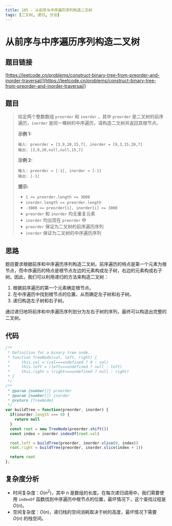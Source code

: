 ```yaml
---
title: 105 - 从前序与中序遍历序列构造二叉树
tags: [二叉树, 递归, 分治]
---
```


# 从前序与中序遍历序列构造二叉树

## 题目链接
[https://leetcode.cn/problems/construct-binary-tree-from-preorder-and-inorder-traversal/](https://leetcode.cn/problems/construct-binary-tree-from-preorder-and-inorder-traversal/)

## 题目
> 给定两个整数数组 `preorder` 和 `inorder` ，其中 `preorder` 是二叉树的前序遍历，`inorder` 是同一棵树的中序遍历，请构造二叉树并返回其根节点。
>
> **示例 1:**
> ```
> 输入: preorder = [3,9,20,15,7], inorder = [9,3,15,20,7]
> 输出: [3,9,20,null,null,15,7]
> ```
>
> **示例 2:**
> ```
> 输入: preorder = [-1], inorder = [-1]
> 输出: [-1]
> ```
>
> **提示:**
> - `1 <= preorder.length <= 3000`
> - `inorder.length == preorder.length`
> - `-3000 <= preorder[i], inorder[i] <= 3000`
> - `preorder` 和 `inorder` 均无重复元素
> - `inorder` 均出现在 `preorder` 中
> - `preorder` 保证为二叉树的前序遍历序列
> - `inorder` 保证为二叉树的中序遍历序列

## 思路
题目要求根据前序和中序遍历序列构造二叉树。前序遍历的特点是第一个元素为根节点，而中序遍历的特点是根节点左边的元素构成左子树，右边的元素构成右子树。因此，我们可以利用递归的方法来构造二叉树：

1. 根据前序遍历的第一个元素确定根节点。
2. 在中序遍历中找到根节点的位置，从而确定左子树和右子树。
3. 递归构造左子树和右子树。

通过递归地将前序和中序遍历序列划分为左右子树的序列，最终可以构造出完整的二叉树。

## 代码
```javascript showLineNumbers
/**
 * Definition for a binary tree node.
 * function TreeNode(val, left, right) {
 *     this.val = (val===undefined ? 0 : val)
 *     this.left = (left===undefined ? null : left)
 *     this.right = (right===undefined ? null : right)
 * }
 */
/**
 * @param {number[]} preorder
 * @param {number[]} inorder
 * @return {TreeNode}
 */
var buildTree = function(preorder, inorder) {
  if(inorder.length === 0) {
    return null
  }
  const root = new TreeNode(preorder.shift())
  const index = inorder.indexOf(root.val)

  root.left = buildTree(preorder, inorder.slice(0, index))
  root.right = buildTree(preorder, inorder.slice(index + 1))

  return root
};
```

## 复杂度分析
- 时间复杂度：$O(n^2)$，其中 $n$ 是数组的长度。在每次递归调用中，我们需要使用 `indexOf` 函数找到中序遍历中根节点的位置，最坏情况下，这个查找过程是 $O(n)$。
- 空间复杂度：$O(n)$，递归栈的空间消耗取决于树的高度，最坏情况下需要 $O(n)$ 的栈空间。